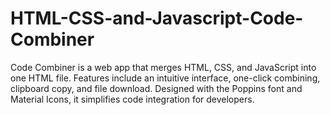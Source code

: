 # HTML-CSS-and-Javascript-Code-Combiner
Code Combiner is a web app that merges HTML, CSS, and JavaScript into one HTML file. Features include an intuitive interface, one-click combining, clipboard copy, and file download. Designed with the Poppins font and Material Icons, it simplifies code integration for developers.
